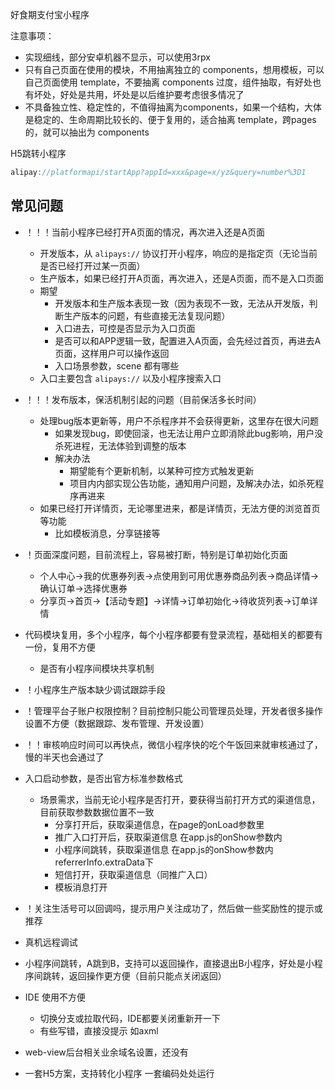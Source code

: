 好食期支付宝小程序

注意事项：

- 实现细线，部分安卓机器不显示，可以使用3rpx
- 只有自己页面在使用的模块，不用抽离独立的 components，想用模板，可以自己页面使用 template，不要抽离 components 过度，组件抽取，有好处也有坏处，好处是共用，坏处是以后维护要考虑很多情况了
- 不具备独立性、稳定性的，不值得抽离为components，如果一个结构，大体是稳定的、生命周期比较长的、便于复用的，适合抽离 template，跨pages 的，就可以抽出为 components


H5跳转小程序

```js
alipay://platformapi/startApp?appId=xxx&page=x/yz&query=number%3D1
```

## 常见问题

- ！！！当前小程序已经打开A页面的情况，再次进入还是A页面
  - 开发版本，从 `alipays://` 协议打开小程序，响应的是指定页（无论当前是否已经打开过某一页面）
  - 生产版本，如果已经打开A页面，再次进入，还是A页面，而不是入口页面
  - 期望
    - 开发版本和生产版本表现一致（因为表现不一致，无法从开发版，判断生产版本的问题，有些直接无法复现问题）
    - 入口进去，可控是否显示为入口页面
    - 是否可以和APP逻辑一致，配置进入A页面，会先经过首页，再进去A页面，这样用户可以操作返回
    - 入口场景参数，scene 都有哪些
  - 入口主要包含 `alipays://` 以及小程序搜索入口
- ！！！发布版本，保活机制引起的问题（目前保活多长时间）
  - 处理bug版本更新等，用户不杀程序并不会获得更新，这里存在很大问题
    - 如果发现bug，即使回滚，也无法让用户立即消除此bug影响，用户没杀死进程，无法体验到调整的版本
    - 解决办法
      - 期望能有个更新机制，以某种可控方式触发更新
      - 项目内内部实现公告功能，通知用户问题，及解决办法，如杀死程序再进来
  - 如果已经打开详情页，无论哪里进来，都是详情页，无法方便的浏览首页等功能
    - 比如模板消息，分享链接等
- ！页面深度问题，目前流程上，容易被打断，特别是订单初始化页面
  - 个人中心->我的优惠券列表->点使用到可用优惠券商品列表->商品详情->确认订单->选择优惠券
  - 分享页->首页->【活动专题】->详情->订单初始化->待收货列表->订单详情
- 代码模块复用，多个小程序，每个小程序都要有登录流程，基础相关的都要有一份，复用不方便
  - 是否有小程序间模块共享机制
- ！小程序生产版本缺少调试跟踪手段
- ！管理平台子账户权限控制？目前控制只能公司管理员处理，开发者很多操作设置不方便（数据跟踪、发布管理、开发设置）
- ！！审核响应时间可以再快点，微信小程序快的吃个午饭回来就审核通过了，慢的半天也会通过了
- 入口启动参数，是否出官方标准参数格式
  - 场景需求，当前无论小程序是否打开，要获得当前打开方式的渠道信息，目前获取参数数据位置不一致
    - 分享打开后，获取渠道信息，在page的onLoad参数里
    - 推广入口打开后，获取渠道信息 在app.js的onShow参数内
    - 小程序间跳转，获取渠道信息 在app.js的onShow参数内referrerInfo.extraData下
    - 短信打开，获取渠道信息（同推广入口）
    - 模板消息打开
- ！关注生活号可以回调吗，提示用户关注成功了，然后做一些奖励性的提示或推荐
- 真机远程调试
- 小程序间跳转，A跳到B，支持可以返回操作，直接退出B小程序，好处是小程序间跳转，返回操作更方便（目前只能点关闭返回）
- IDE 使用不方便
  - 切换分支或拉取代码，IDE都要关闭重新开一下
  - 有些写错，直接没提示 如axml
- web-view后台相关业余域名设置，还没有

- 一套H5方案，支持转化小程序 一套编码处处运行
